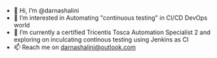- 👋 Hi, I’m @darnashalini
- 👀 I’m interested in Automating "continuous testing" in CI/CD DevOps world
- 🌱 I’m currently a certified Tricentis Tosca Automation Specialist 2 and exploring on inculcating continous testing using Jenkins as CI
- 📫 Reach me on darnashalini@outlook.com 

<!---
darnashalini/darnashalini is a ✨ special ✨ repository contains all the Tosca automation test cases, Out of the box & user defined Test libraries, Modules etc. Currently working on a project to integrate Jenkins with Tosca to perform continous tests using Jenkins.
You can click the Preview link to take a look at your changes.
--->
